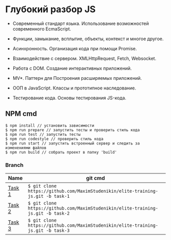 # Глубокий разбор JS

- Современный стандарт языка. Использование возможностей современного EcmaScript.

- Функции, замыкание, всплытие, объекты, контекст и многое другое.

- Асинхронность. Организация кода при помощи Promise.

- Взаимодействие с сервером. XMLHttpRequest, Fetch, Websocket.

- Работа с DOM. Создание интерактивных приложений.

- MV*. Паттерн для Построения расширяемых приложений.

- ООП в JavaScript. Классы и прототипное наследование.

- Тестирование кода. Основы тестирования JS-кода.

## NPM cmd
```
$ npm install // установить зависимости
$ npm run prepare // запустить тесты и проверить стиль кода
$ npm run test // запустить тесты
$ npm run codestyle // проверить стиль кода
$ npm run start // запустить встроенный сервер и следить за изменениями файлов
$ npm run build // собрать проект в папку 'build'
```

### Branch

| Name | git cmd |
| ------ | ------ |
| [Task 1](https://github.com/MaximStudenikin/elite-training-js/tree/task-1) | ```$ git clone https://github.com/MaximStudenikin/elite-training-js.git -b task-1 ``` |
| [Task 2](https://github.com/MaximStudenikin/elite-training-js/tree/task-2) | ```$ git clone https://github.com/MaximStudenikin/elite-training-js.git -b task-2 ``` |
| [Task 3](https://github.com/MaximStudenikin/elite-training-js/tree/task-3) | ```$ git clone https://github.com/MaximStudenikin/elite-training-js.git -b task-3 ``` |
